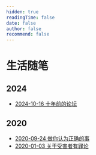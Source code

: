 ```yaml
---
hidden: true
readingTime: false
date: false
author: false
recommend: false
---
```


# 生活随笔

## 2024

- [2024-10-16 十年前的论坛](./十年前的论坛.md)

## 2020

- [2020-09-24 做你认为正确的事](./做你认为正确的事.md)
- [2020-01-03 关于受害者有罪论](./关于受害者有罪论.md)

